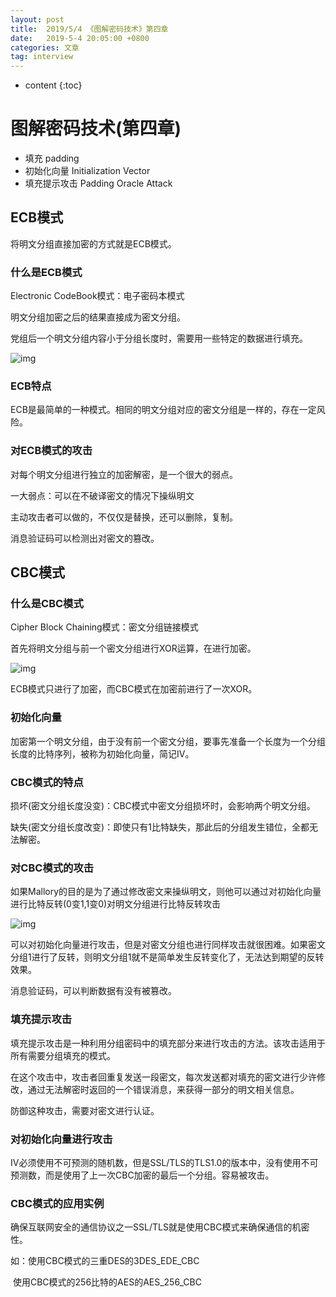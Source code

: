 ```yaml
---
layout: post
title:  2019/5/4 《图解密码技术》第四章
date:   2019-5-4 20:05:00 +0800
categories: 文章
tag: interview
---
```


* content
{:toc}
# 图解密码技术(第四章)

- 填充 padding
- 初始化向量 Initialization Vector
- 填充提示攻击 Padding Oracle Attack

## ECB模式

将明文分组直接加密的方式就是ECB模式。

### 什么是ECB模式

Electronic CodeBook模式：电子密码本模式

明文分组加密之后的结果直接成为密文分组。

党组后一个明文分组内容小于分组长度时，需要用一些特定的数据进行填充。

![img](https://wx4.sinaimg.cn/mw690/0066mMjily1g2p9fgf078j30f30ftwh5.jpg)

### ECB特点

ECB是最简单的一种模式。相同的明文分组对应的密文分组是一样的，存在一定风险。

### 对ECB模式的攻击

对每个明文分组进行独立的加密解密，是一个很大的弱点。

一大弱点：可以在不破译密文的情况下操纵明文

主动攻击者可以做的，不仅仅是替换，还可以删除，复制。

消息验证码可以检测出对密文的篡改。

## CBC模式

### 什么是CBC模式

Cipher Block Chaining模式：密文分组链接模式

首先将明文分组与前一个密文分组进行XOR运算，在进行加密。

![img](https://wx3.sinaimg.cn/mw690/0066mMjily1g2p9toi2l0j30hl0eg0vp.jpg)

ECB模式只进行了加密，而CBC模式在加密前进行了一次XOR。

### 初始化向量

加密第一个明文分组，由于没有前一个密文分组，要事先准备一个长度为一个分组长度的比特序列，被称为初始化向量，简记IV。

### CBC模式的特点

损坏(密文分组长度没变)：CBC模式中密文分组损坏时，会影响两个明文分组。

缺失(密文分组长度改变)：即使只有1比特缺失，那此后的分组发生错位，全都无法解密。

### 对CBC模式的攻击

如果Mallory的目的是为了通过修改密文来操纵明文，则他可以通过对初始化向量进行比特反转(0变1,1变0)对明文分组进行比特反转攻击

![img](https://wx2.sinaimg.cn/mw690/0066mMjily1g2pabccfjzj30gm0algng.jpg)

可以对初始化向量进行攻击，但是对密文分组也进行同样攻击就很困难。如果密文分组1进行了反转，则明文分组1就不是简单发生反转变化了，无法达到期望的反转效果。

消息验证码，可以判断数据有没有被篡改。

### 填充提示攻击

填充提示攻击是一种利用分组密码中的填充部分来进行攻击的方法。该攻击适用于所有需要分组填充的模式。

在这个攻击中，攻击者回重复发送一段密文，每次发送都对填充的密文进行少许修改，通过无法解密时返回的一个错误消息，来获得一部分的明文相关信息。

防御这种攻击，需要对密文进行认证。

### 对初始化向量进行攻击

IV必须使用不可预测的随机数，但是SSL/TLS的TLS1.0的版本中，没有使用不可预测数，而是使用了上一次CBC加密的最后一个分组。容易被攻击。

### CBC模式的应用实例

确保互联网安全的通信协议之一SSL/TLS就是使用CBC模式来确保通信的机密性。

如：使用CBC模式的三重DES的3DES_EDE_CBC

​       使用CBC模式的256比特的AES的AES_256_CBC


